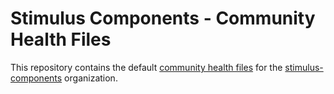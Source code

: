 # Stimulus Components - Community Health Files

This repository contains the default [community health files](https://help.github.com/en/github/building-a-strong-community/creating-a-default-community-health-file) for the [stimulus-components](https://github.com/stimulus-components) organization.
